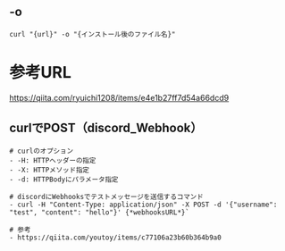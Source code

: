 ## -o
```
curl "{url}" -o "{インストール後のファイル名}"
```

# 参考URL
https://qiita.com/ryuichi1208/items/e4e1b27ff7d54a66dcd9


## curlでPOST（discord_Webhook）
```
# curlのオプション
- -H: HTTPヘッダーの指定
- -X: HTTPメソッド指定
- -d: HTTPBodyにパラメータ指定

# discordにWebhooksでテストメッセージを送信するコマンド
- curl -H "Content-Type: application/json" -X POST -d '{"username": "test", "content": "hello"}' {*webhooksURL*}`

# 参考
- https://qiita.com/youtoy/items/c77106a23b60b364b9a0
```
